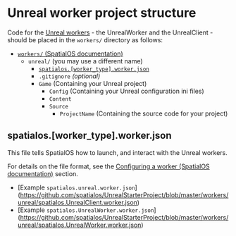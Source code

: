 # Unreal worker project structure

Code for the [Unreal workers](../introduction.md) - the UnrealWorker and the UnrealClient -
should be placed in the `workers/` directory as follows:

* [`workers/` (SpatialOS documentation)](https://docs.improbable.io/reference/12.2/shared/reference/project-structure#workers)
    * `unreal/` (you may use a different name)
        * [`spatialos.[worker_type].worker.json`](#spatialos-worker-type-worker-json)
        * `.gitignore` *(optional)*
        * `Game` (Containing your Unreal project)
            * `Config` (Containing your Unreal configuration ini files)
            * `Content`
            * `Source`
                * `ProjectName` (Containing the source code for your project)

## spatialos.[worker_type].worker.json

This file tells SpatialOS how to launch, and interact with the Unreal workers.

For details on the file format, see the [Configuring a worker (SpatialOS documentation)](https://docs.improbable.io/reference/12.2/shared/worker-configuration/worker-configuration) section.

* [Example `spatialos.unreal.worker.json`]
    (https://github.com/spatialos/UnrealStarterProject/blob/master/workers/unreal/spatialos.UnrealClient.worker.json)  
* [Example `spatialos.UnrealWorker.worker.json`]
    (https://github.com/spatialos/UnrealStarterProject/blob/master/workers/unreal/spatialos.UnrealWorker.worker.json)
